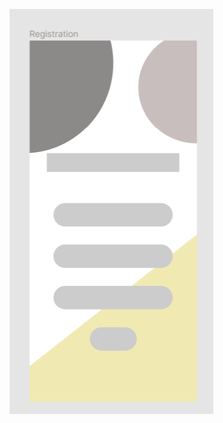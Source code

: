 ![alt text](https://github.com/oleksandrblazhko/ai202-markovskij/blob/ai202-markovskij-with_laboratory_work_3/1-SoftwareRequirements/1.4-FuncNonFuncRequirements/1.4.5-NFRUserInterfaceINPUT/NFR1.1.png)
